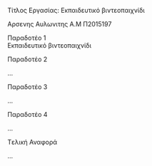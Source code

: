 ﻿


Τίτλος Εργασίας: Εκπαιδευτικό βιντεοπαιχνίδι




Αρσενης Αυλωνιτης Α.Μ Π2015197

                                         
Παραδοτέο 1                             
Εκπαιδευτικό βιντεοπαιχνίδι 

Παραδοτέο 2

…

Παραδοτέο 3

...

Παραδοτέο 4

...

Tελική Αναφορά

...